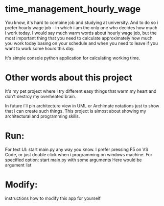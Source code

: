 # time_management_hourly_wage
You know, it's hard to combine job and studying at university. And to do so i prefer hourly wage job - in which i am the only one who decides how much i work today.
I would say much warm words about hourly wage job, but the most important thing that you need to calculate approximately how much you work today basing on your schedule and when you need to leave if you want to work some hours this day.

It's simple console python application for calculating working time.

# Other words about this project
It's my pet project where i try different easy things that warm my heart and don't destroy my overheated brain.

In future i'll pin architecture view in UML or Archimate notations just to show that i can create such things.
This project is almost about showing my architectural and programming skills.

# Run: 
For text UI: start main.py any way you know. I prefer pressing F5 on VS Code, or just double click when i programming on windows machine.
For specified option: start main.py with some arguments
Here would be argument list

# Modify:
instructions how to modify this app for yourself